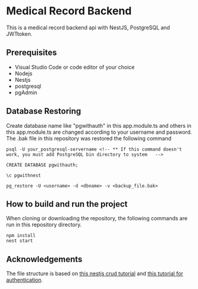 # Medical Record Backend

This is a medical record backend api with NestJS, PostgreSQL and JWTtoken.

## Prerequisites

- Visual Studio Code or code editor of your choice
- Nodejs
- Nestjs
- postgresql
- pgAdmin

## Database Restoring

Create database name like "pgwithauth" in this app.module.ts and others in this app.module.ts are changed according to your username and password.
The .bak file in this repository was restored the following command

```
psql -U your_postgresql-servername <!-- ** If this command doesn't work, you must add PostgreSQL bin directory to system   -->

CREATE DATABASE pgwithauth;

\c pgwithnest 

pg_restore -U <username> -d <dbname> -v <backup_file.bak>

```

## How to build and run the project

When cloning or downloading the repository, the following commands are run in this repository directory.

```
npm install
nest start
```

## Acknowledgements

The file structure is based on [this nestjs crud tutorial](https://medium.com/simform-engineering/nestjs-and-postgresql-a-crud-tutorial-32aa78778752) and [this tutorial for authentication](https://docs.nestjs.com/security/authentication?utm_source=chatgpt.com).
